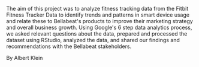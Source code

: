 
The aim of this project was to analyze fitness tracking data from the Fitbit Fitness Tracker Data to identify trends and patterns in smart device usage and relate these to Bellabeat's products to improve their marketing strategy and overall business growth. Using Google's 6 step data analytics process, we asked relevant questions about the data, prepared and processed the dataset using RStudio, analyzed the data, and shared our findings and recommendations with the Bellabeat stakeholders.

By Albert Klein
